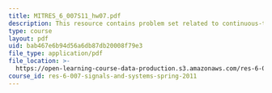 ```yaml
---
title: MITRES_6_007S11_hw07.pdf
description: This resource contains problem set related to continuous-time fourier series.
type: course
layout: pdf
uid: bab467e6b94d56a6db87db20008f79e3
file_type: application/pdf
file_location: >-
  https://open-learning-course-data-production.s3.amazonaws.com/res-6-007-signals-and-systems-spring-2011/bab467e6b94d56a6db87db20008f79e3_MITRES_6_007S11_hw07.pdf
course_id: res-6-007-signals-and-systems-spring-2011
---
```

